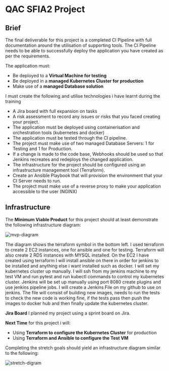 # QAC SFIA2 Project

## Brief

The final deliverable for this project is a completed CI Pipeline with full documentation around the utilisation of supporting tools.
The CI Pipeline needs to be able to successfully deploy the application you have created as per the requirements.

The application must:

- Be deployed to a **Virtual Machine for testing**
- Be deployed in a **managed Kubernetes Cluster for production**
- Make use of a **managed Database solution**

I must create the following and utilise technologies i have learnt during the training

- A Jira board with full expansion on tasks 
- A risk assessment to record any issues or risks that you faced creating your project.
- The application must be deployed using containerisation and orchestration tools (kubernetes and docker)
- The application must be tested through the CI pipeline.
- The project must make use of two managed Database Servers: 1 for Testing and 1 for Production.
- If a change is made to the code base, Webhooks should be used so that Jenkins recreates and redeploys the changed application.
- The infrastructure for the project should be configured using an infrastructure management tool (Terraform).
- Create an Ansible Playbook that will provision the environment that your CI Server needs to run.
- The project must make use of a reverse proxy to make your application accessible to the user (NGINX)

## Infrastructure

The **Minimum Viable Product** for this project should at least demonstrate the following infrastructure diagram:

![mvp-diagram](https://i.imgur.com/i5qfOas.png)

The diagram shows the terraform symbol in the bottom left. I used terraform to create 2 EC2 instances, one for ansible and one for testing. Terraform will also create 2 RDS instances with MYSQL installed. On the EC2 I have created using terraform I will install ansible on there in order for jenkins to be installed and anything else i want installed such as docker. I will set my kubernetes cluster up manually. I will ssh from my jenkins machine to my test VM and run pytest and run kubectl commands to control my kubernetes cluster. Jenkins will be set up manually using port 8080 create plugins and use jenkins pipeline jobs. I will create a Jenkins File on my github to use on jenkins. The file will consist of building new images, needs to run the tests to check the new code is working fine, if the tests pass then push the images to docker hub and then finally update the kubernetes cluster. 

**Jira Board** 
I planned my project using a sprint board on Jira. 


**Next Time** for this project i will:

- Using **Terraform to configure the Kubernetes Cluster** for production 
- Using **Terraform and Ansible to configure the Test VM**

Completing the stretch goals should yield an infrastructure diagram similar to the following:

![stretch-digram](https://i.imgur.com/Q5zljVl.png)

